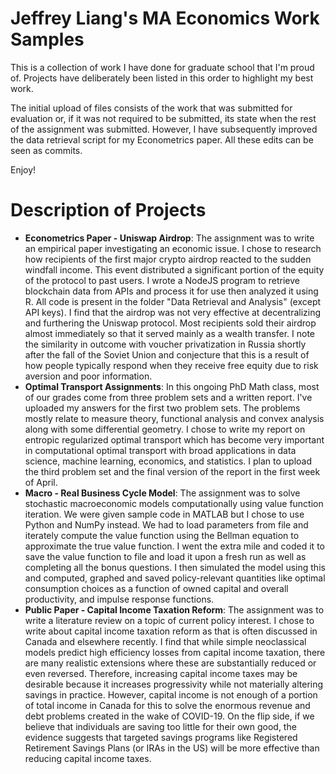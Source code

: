 # Jeffrey Liang's MA Economics Work Samples
This is a collection of work I have done for graduate school that I'm proud of. Projects have deliberately been listed in this order to highlight my best work.

The initial upload of files consists of the work that was submitted for evaluation or, if it was not required to be submitted, its state when the rest of the assignment was submitted. However, I have subsequently improved the data retrieval script for my Econometrics paper. All these edits can be seen as commits.

Enjoy!

# Description of Projects
- **Econometrics Paper - Uniswap Airdrop**: The assignment was to write an empirical paper investigating an economic issue. I chose to research how recipients of the first major crypto airdrop reacted to the sudden windfall income. This event distributed a significant portion of the equity of the protocol to past users. I wrote a NodeJS program to retrieve blockchain data from APIs and process it for use then analyzed it using R. All code is present in the folder "Data Retrieval and Analysis" (except API keys). I find that the airdrop was not very effective at decentralizing and furthering the Uniswap protocol. Most recipients sold their airdrop almost immediately so that it served mainly as a wealth transfer. I note the similarity in outcome with voucher privatization in Russia shortly after the fall of the Soviet Union and conjecture that this is a result of how people typically respond when they receive free equity due to risk aversion and poor information.
- **Optimal Transport Assignments**: In this ongoing PhD Math class, most of our grades come from three problem sets and a written report. I've uploaded my answers for the first two problem sets. The problems mostly relate to measure theory, functional analysis and convex analysis along with some differential geometry. I chose to write my report on entropic regularized optimal transport which has become very important in computational optimal transport with broad applications in data science, machine learning, economics, and statistics. I plan to upload the third problem set and the final version of the report in the first week of April. 
- **Macro - Real Business Cycle Model**: The assignment was to solve stochastic macroeconomic models computationally using value function iteration. We were given sample code in MATLAB but I chose to use Python and NumPy instead. We had to load parameters from file and iterately compute the value function using the Bellman equation to approximate the true value function. I went the extra mile and coded it to save the value function to file and load it upon a fresh run as well as completing all the bonus questions. I then simulated the model using this and computed, graphed and saved policy-relevant quantities like optimal consumption choices as a function of owned capital and overall productivity, and impulse response functions. 
- **Public Paper - Capital Income Taxation Reform**: The assignment was to write a literature review on a topic of current policy interest. I chose to write about capital income taxation reform as that is often discussed in Canada and elsewhere recently. I find that while simple neoclassical models predict high efficiency losses from capital income taxation, there are many realistic extensions where these are substantially reduced or even reversed. Therefore, increasing capital income taxes may be desirable because it increases progressivity while not materially altering savings in practice. However, capital income is not enough of a portion of total income in Canada for this to solve the enormous revenue and debt problems created in the wake of COVID-19. On the flip side, if we believe that individuals are saving too little for their own good, the evidence suggests that targeted savings programs like Registered Retirement Savings Plans (or IRAs in the US) will be more effective than reducing capital income taxes.